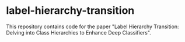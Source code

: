 # label-hierarchy-transition
This repository contains code for the paper "Label Hierarchy Transition: Delving into Class Hierarchies to Enhance Deep Classifiers".
